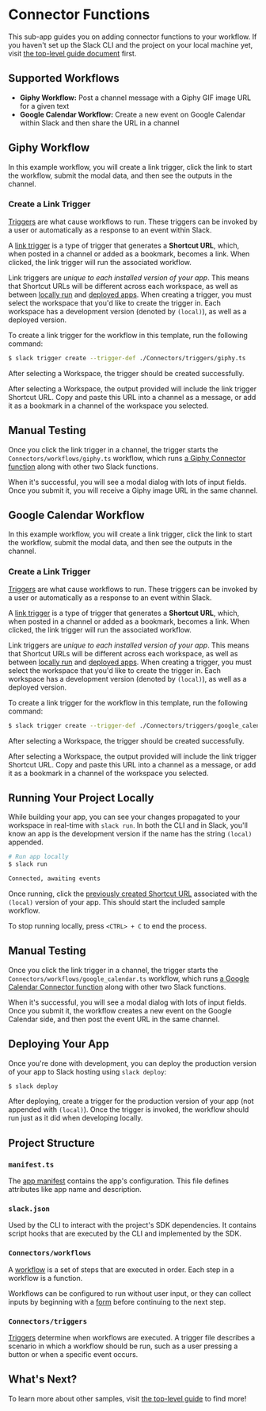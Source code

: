 # Connector Functions

This sub-app guides you on adding connector functions to your workflow. If you
haven't set up the Slack CLI and the project on your local machine yet, visit
[the top-level guide document](../README.md) first.

## Supported Workflows

- **Giphy Workflow:** Post a channel message with a Giphy GIF image URL for a
  given text
- **Google Calendar Workflow:** Create a new event on Google Calendar within
  Slack and then share the URL in a channel

## Giphy Workflow

In this example workflow, you will create a link trigger, click the link to
start the workflow, submit the modal data, and then see the outputs in the
channel.

### Create a Link Trigger

[Triggers](https://api.slack.com/future/triggers) are what cause workflows to
run. These triggers can be invoked by a user or automatically as a response to
an event within Slack.

A [link trigger](https://api.slack.com/future/triggers/link) is a type of
trigger that generates a **Shortcut URL**, which, when posted in a channel or
added as a bookmark, becomes a link. When clicked, the link trigger will run the
associated workflow.

Link triggers are _unique to each installed version of your app_. This means
that Shortcut URLs will be different across each workspace, as well as between
[locally run](#running-your-project-locally) and
[deployed apps](#deploying-your-app). When creating a trigger, you must select
the workspace that you'd like to create the trigger in. Each workspace has a
development version (denoted by `(local)`), as well as a deployed version.

To create a link trigger for the workflow in this template, run the following
command:

```zsh
$ slack trigger create --trigger-def ./Connectors/triggers/giphy.ts
```

After selecting a Workspace, the trigger should be created successfully.

After selecting a Workspace, the output provided will include the link trigger
Shortcut URL. Copy and paste this URL into a channel as a message, or add it as
a bookmark in a channel of the workspace you selected.

## Manual Testing

Once you click the link trigger in a channel, the trigger starts the
`Connectors/workflows/giphy.ts` workflow, which runs
[a Giphy Connector function](https://api.slack.com/reference/connectors/giphy/get_translated_gif)
along with other two Slack functions.

When it's successful, you will see a modal dialog with lots of input fields.
Once you submit it, you will receive a Giphy image URL in the same channel.

## Google Calendar Workflow

In this example workflow, you will create a link trigger, click the link to
start the workflow, submit the modal data, and then see the outputs in the
channel.

### Create a Link Trigger

[Triggers](https://api.slack.com/future/triggers) are what cause workflows to
run. These triggers can be invoked by a user or automatically as a response to
an event within Slack.

A [link trigger](https://api.slack.com/future/triggers/link) is a type of
trigger that generates a **Shortcut URL**, which, when posted in a channel or
added as a bookmark, becomes a link. When clicked, the link trigger will run the
associated workflow.

Link triggers are _unique to each installed version of your app_. This means
that Shortcut URLs will be different across each workspace, as well as between
[locally run](#running-your-project-locally) and
[deployed apps](#deploying-your-app). When creating a trigger, you must select
the workspace that you'd like to create the trigger in. Each workspace has a
development version (denoted by `(local)`), as well as a deployed version.

To create a link trigger for the workflow in this template, run the following
command:

```zsh
$ slack trigger create --trigger-def ./Connectors/triggers/google_calendar.ts
```

After selecting a Workspace, the trigger should be created successfully.

After selecting a Workspace, the output provided will include the link trigger
Shortcut URL. Copy and paste this URL into a channel as a message, or add it as
a bookmark in a channel of the workspace you selected.

## Running Your Project Locally

While building your app, you can see your changes propagated to your workspace
in real-time with `slack run`. In both the CLI and in Slack, you'll know an app
is the development version if the name has the string `(local)` appended.

```zsh
# Run app locally
$ slack run

Connected, awaiting events
```

Once running, click the
[previously created Shortcut URL](#create-a-link-trigger) associated with the
`(local)` version of your app. This should start the included sample workflow.

To stop running locally, press `<CTRL> + C` to end the process.

## Manual Testing

Once you click the link trigger in a channel, the trigger starts the
`Connectors/workflows/google_calendar.ts` workflow, which runs
[a Google Calendar Connector function](https://api.slack.com/reference/connectors/google.calendar/create_event)
along with other two Slack functions.

When it's successful, you will see a modal dialog with lots of input fields.
Once you submit it, the workflow creates a new event on the Google Calendar
side, and then post the event URL in the same channel.

## Deploying Your App

Once you're done with development, you can deploy the production version of your
app to Slack hosting using `slack deploy`:

```zsh
$ slack deploy
```

After deploying, create a trigger for the production version of your app (not
appended with `(local)`). Once the trigger is invoked, the workflow should run
just as it did when developing locally.

## Project Structure

### `manifest.ts`

The [app manifest](https://api.slack.com/future/manifest) contains the app's
configuration. This file defines attributes like app name and description.

### `slack.json`

Used by the CLI to interact with the project's SDK dependencies. It contains
script hooks that are executed by the CLI and implemented by the SDK.

### `Connectors/workflows`

A [workflow](https://api.slack.com/future/workflows) is a set of steps that are
executed in order. Each step in a workflow is a function.

Workflows can be configured to run without user input, or they can collect
inputs by beginning with a [form](https://api.slack.com/future/forms) before
continuing to the next step.

### `Connectors/triggers`

[Triggers](https://api.slack.com/future/triggers) determine when workflows are
executed. A trigger file describes a scenario in which a workflow should be run,
such as a user pressing a button or when a specific event occurs.

## What's Next?

To learn more about other samples, visit [the top-level guide](../README.md) to
find more!
